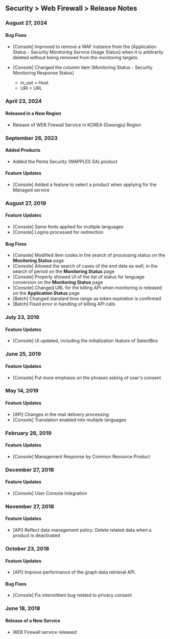 ## Security > Web Firewall > Release Notes

### August 27, 2024
#### Bug Fixes
* [Console] Improved to remove a WAF instance from the [Application Status - Security Monitoring Service Usage Status] when it is arbitrarily deleted without being removed from the monitoring targets.

* [Console] Changed the columm item [Monitoring Status - Security Monitoring Response Status]
	* in_out > Host
	* URI > URL


### April 23, 2024
#### Released in a New Region
* Release of WEB Firewall Service in KOREA (Gwangju) Region


### September 26, 2023
#### Added Products
* Added the Penta Security (WAPPLES SA) product

#### Feature Updates
* [Console] Added a feature to select a product when applying for the Managed service


### August 27, 2019
#### Feature Updates 
* [Console] Same fonts applied for multiple languages 
* [Console] Logins processed for redirection 

#### Bug Fixes 
* [Console] Modified item codes in the search of processing status on the **Monitoring Status** page 
* [Console] Allowed the search of cases of the end date as well, in the search of period on the **Monitoring Status** page 
* [Console] Properly showed UI of the list of status for language conversion on the **Monitoring Status** page
* [Console] Changed URL for the billing API when monitoring is released on the **Application Status** page 
* [Batch] Changed standard time range as token expiration is confirmed
* [Batch] Fixed error in handling of billing API calls


### July 23, 2019
#### Feature Updates 
* [Console] UI updated, including the initialization feature of SelectBox 


### June 25, 2019
#### Feature Updates
* [Console] Put more emphasis on the phrases asking of user's consent 


### May 14, 2019
#### Feature Updates
* [API] Changes in the mail delivery processing 
* [Console] Translation enabled into multiple languages 


### February 26, 2019
#### Feature Updates
* [Console] Management Response by Common Resource Product


### December 27, 2018
#### Feature Updates
* [Console] User Console Integration


### November 27, 2018
#### Feature Updates
* [API] Reflect data management policy: Delete related data when a product is deactivated


### October 23, 2018
#### Feature Updates
* [API] Improve performance of the graph data retrieval API.

#### Bug Fixes
* [Console] Fix intermittent bug related to privacy consent


###  June 18, 2018
#### Release of a New Service
* WEB Firewall service released
